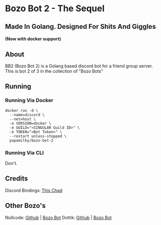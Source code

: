 # Bozo Bot 2 - The Sequel
## Made In Golang. Designed For Shits And Giggles
#### (Now with docker support)

## About
BB2 (Bozo Bot 2) is a Golang based discord bot for a friend group server. This is bot 2 of 3 in the collection of "Bozo Bots"

## Running
### Running Via Docker
```
docker run -d \
  --name=discord \
  --net=host \
  -e VERSION=docker \
  -e GUILD="<SINGULAR Guild ID>" \
  -e TOKEN="<Bot Token>" \
  --restart unless-stopped \
  papamilky/bozo-bot-2
  ```
### Running Via CLI
Don't.

## Credits
Discord Bindings: [This Chad](https://github.com/diamondburned/arikawa)

## Other Bozo's
Nullcode: [Github](https://github.com/NullCode1337) | [Bozo Bot](NaN)
Dottik: [Github](https://github.com/usrDottik) | [Bozo Bot](https://github.com/usrDottik/Bozos-Bot)
